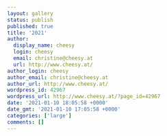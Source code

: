 ```yaml
---
layout: gallery
status: publish
published: true
title: '2021'
author:
  display_name: cheesy
  login: cheesy
  email: christine@cheesy.at
  url: http://www.cheesy.at/
author_login: cheesy
author_email: christine@cheesy.at
author_url: http://www.cheesy.at/
wordpress_id: 42967
wordpress_url: http://www.cheesy.at/?page_id=42967
date: '2021-01-10 18:05:58 +0000'
date_gmt: '2021-01-10 17:05:58 +0000'
categories: ['large']
comments: []
---
```

